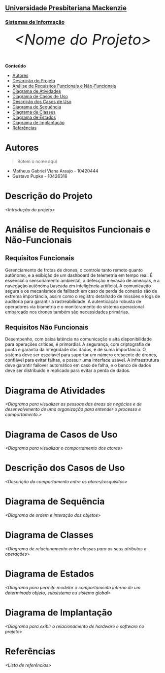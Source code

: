 <h2><a href= "https://www.mackenzie.br">Universidade Presbiteriana Mackenzie</a></h2>
<h3><a href= "https://www.mackenzie.br/graduacao/sao-paulo-higienopolis/sistemas-de-informacao">Sistemas de Informação</a></h3>


<font size="+12"><center>
*&lt;Nome do Projeto&gt;*
</center></font>

**Conteúdo**

- [Autores](#autores)
- [Descrição do Projeto](#descrição-do-projeto)
- [Análise de Requisitos Funcionais e Não-Funcionais](#análise-de-requisitos-funcionais-e-não-funcionais)
- [Diagrama de Atividades](#diagrama-de-atividades)
- [Diagrama de Casos de Uso](#diagrama-de-casos-de-uso)
- [Descrição dos Casos de Uso](#descrição-dos-casos-de-uso)
- [Diagrama de Sequência](#diagrama-de-sequência)
- [Diagrama de Classes](#diagrama-de-classes)
- [Diagrama de Estados](#diagrama-de-estados)
- [Diagrama de Implantação](#diagrama-de-implantação)
- [Referências](#referências)


# Autores
> Botem o nome aqui
* Matheus Gabriel Viana Araujo - 10420444
* Gustavo Pupke - 10426316

# Descrição do Projeto

*&lt;Introdução do projeto&gt;*

# Análise de Requisitos Funcionais e Não-Funcionais

## Requisitos Funcionais

Gerenciamento de frotas de drones, o controle tanto remoto quanto autônomo, e a exibição de um dashboard de telemetria em tempo real.  É essencial o sensoriamento ambiental, a detecção e evasão de ameaças, e a navegação autônoma baseada em inteligência artificial. A comunicação segura e os mecanismos de fallback em caso de perda de conexão são de extrema importância, assim como o registro detalhado de missões e logs de auditoria para garantir a rastreabilidade. A autenticação robusta de operadores via biometria e o monitoramento do sistema operacional embarcado nos drones também são necessidades primárias.

## Requisitos Não Funcionais

Desempenho, com baixa latência na comunicação e alta disponibilidade para operações críticas, é primordial. A segurança, com criptografia de ponta e garantia da integridade dos dados, é de suma importância. O sistema deve ser escalável para suportar um número crescente de drones, confiável para evitar falhas, e possuir uma interface usável. A infraestrutura deve garantir failover automático em caso de falha, e o banco de dados deve ser distribuído e replicado para evitar a perda de dados.

# Diagrama de Atividades

*&lt;Diagrama para visualizer as pessoas das áreas de negócios e de desenvolvimento de uma organização para entender o processo e comportamento.&gt;*

# Diagrama de Casos de Uso

*&lt;Diagrama para visualizar o comportamento dos atores&gt;*

# Descrição dos Casos de Uso

*&lt;Descrição do comportamento entre os atores/resquisitos&gt;*

# Diagrama de Sequência

*&lt;Diagrama de ordem e interação dos objetos&gt;*

# Diagrama de Classes

*&lt;Diagrama de relacionamento entre classes para os seus atributos e operações&gt;*

# Diagrama de Estados

*&lt;Diagrama para permite modelar o comportamento interno de um determinado objeto, subsistema ou sistema global&gt;*

# Diagrama de Implantação

*&lt;Diagrama para exibir o relacionamento de hardware e software no projeto&gt;*

# Referências

*&lt;Lista de referências&gt;*
